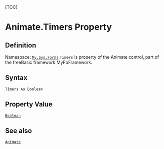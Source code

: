 [TOC]
# Animate.Timers Property

## Definition
Namespace: [`My.Sys.Forms`](My.Sys.Forms.md)
`Timers` is property of the Animate control, part of the freeBasic framework MyFbFramework.
## Syntax
```freeBasic
Timers As Boolean
```
## Property Value
[`Boolean`]("https://www.freebasic.net/wiki/KeyPgBoolean")
## See also
[`Animate`](Animate.md)

